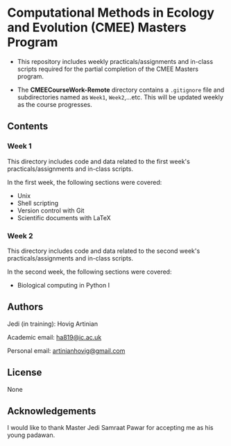 # Computational Methods in Ecology and Evolution (CMEE) Masters Program

* This repository includes weekly practicals/assignments and in-class scripts required for the partial completion of the CMEE Masters program.

* The **CMEECourseWork-Remote** directory contains a `.gitignore` file and subdirectories named as `Week1`, `Week2`,...etc. This will be updated weekly as the course progresses. 

## Contents

### Week 1

This directory includes code and data related to the first week's practicals/assignments and in-class scripts. 

In the first week, the following sections were covered:

* Unix
* Shell scripting
* Version control with Git
* Scientific documents with LaTeX

### Week 2

This directory includes code and data related to the second week's practicals/assignments and in-class scripts. 

In the second week, the following sections were covered:

* Biological computing in Python I

## Authors

Jedi (in training): Hovig Artinian

Academic email: ha819@ic.ac.uk

Personal email: artinianhovig@gmail.com

## License

None

## Acknowledgements

I would like to thank Master Jedi Samraat Pawar for accepting me as his young padawan.
